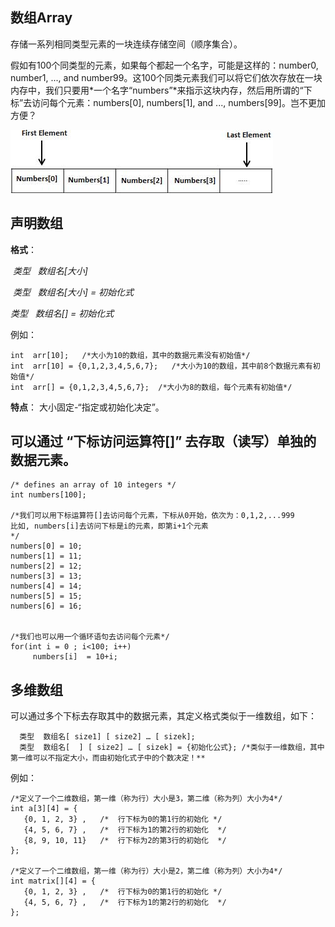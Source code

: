 ## 数组Array

存储一系列相同类型元素的一块连续存储空间（顺序集合）。

假如有100个同类型的元素，如果每个都起一个名字，可能是这样的：number0, number1, ..., and number99。这100个同类元素我们可以将它们依次存放在一块内存中，我们只要用*一个名字“numbers”*来指示这块内存，然后用所谓的“下标”去访问每个元素：numbers[0], numbers[1], and ..., numbers[99]。岂不更加方便？

![arrays](imgs/arrays.jpg)


## 声明数组

**格式**：

  *类型   数组名[大小]*
  
  *类型   数组名[大小] = 初始化式*
  
  *类型   数组名[] = 初始化式*          

例如：
```
int  arr[10];   /*大小为10的数组，其中的数据元素没有初始值*/
int  arr[10] = {0,1,2,3,4,5,6,7};   /*大小为10的数组，其中前8个数据元素有初始值*/
int  arr[] = {0,1,2,3,4,5,6,7};  /*大小为8的数组，每个元素有初始值*/
```

**特点**： 大小固定-“指定或初始化决定”。

## 可以通过 “下标访问运算符[]” 去存取（读写）单独的数据元素。

```
/* defines an array of 10 integers */
int numbers[100];

/*我们可以用下标运算符[]去访问每个元素，下标从0开始，依次为：0,1,2,...999
比如, numbers[i]去访问下标是i的元素，即第i+1个元素
*/
numbers[0] = 10;
numbers[1] = 11;
numbers[2] = 12;
numbers[3] = 13;
numbers[4] = 14;
numbers[5] = 15;
numbers[6] = 16;


/*我们也可以用一个循环语句去访问每个元素*/
for(int i = 0 ; i<100; i++)
     numbers[i]  = 10+i;
```

## 多维数组
可以通过多个下标去存取其中的数据元素，其定义格式类似于一维数组，如下：
```
  类型  数组名[ size1] [ size2] … [ sizek];
  类型  数组名[  ] [ size2] … [ sizek] = {初始化公式}; /*类似于一维数组，其中第一维可以不指定大小，而由初始化式子中的个数决定！**
```
例如：
```
/*定义了一个二维数组，第一维（称为行）大小是3，第二维（称为列）大小为4*/
int a[3][4] = {  
   {0, 1, 2, 3} ,   /*  行下标为0的第1行的初始化 */
   {4, 5, 6, 7} ,   /*  行下标为1的第2行的初始化  */
   {8, 9, 10, 11}   /*  行下标为2的第3行的初始化  */
};

/*定义了一个二维数组，第一维（称为行）大小是2，第二维（称为列）大小为4*/
int matrix[][4] = {  
   {0, 1, 2, 3} ,   /*  行下标为0的第1行的初始化 */
   {4, 5, 6, 7} ,   /*  行下标为1的第2行的初始化  */  
};
```


